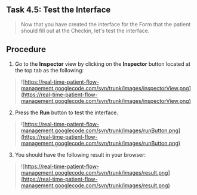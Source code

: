 ## Task 4.5: Test the Interface ##

> Now that you have created the interface for the Form that the patient should fill out at the Checkin, let's test the interface.

## Procedure ##

1. Go to the **Inspector** view by clicking on the **Inspector** button located at the top tab as the following:

> ![https://real-time-patient-flow-management.googlecode.com/svn/trunk/images/inspectorView.png](https://real-time-patient-flow-management.googlecode.com/svn/trunk/images/inspectorView.png)

2. Press the **Run** button to test the interface.

> ![https://real-time-patient-flow-management.googlecode.com/svn/trunk/images/runButton.png](https://real-time-patient-flow-management.googlecode.com/svn/trunk/images/runButton.png)

3. You should have the following result in your browser:

> ![https://real-time-patient-flow-management.googlecode.com/svn/trunk/images/result.png](https://real-time-patient-flow-management.googlecode.com/svn/trunk/images/result.png)